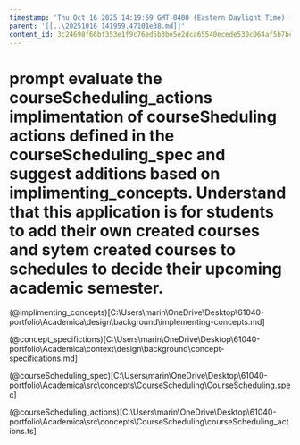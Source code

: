 ```yaml
---
timestamp: 'Thu Oct 16 2025 14:19:59 GMT-0400 (Eastern Daylight Time)'
parent: '[[..\20251016_141959.47101e38.md]]'
content_id: 3c24698f66bf353e1f9c76ed5b3be5e2dca65540ecede530c064af5b7bc22de5
---
```


# prompt evaluate the courseScheduling\_actions implimentation of courseSheduling actions defined in the courseScheduling\_spec and suggest additions based on implimenting\_concepts. Understand that this application is for students to add their own created courses and sytem created courses to schedules to decide their upcoming academic semester.

(@implimenting\_concepts)\[C:\Users\marin\OneDrive\Desktop\61040-portfolio\Academica\design\background\implementing-concepts.md]

(@concept\_specifictions)\[C:\Users\marin\OneDrive\Desktop\61040-portfolio\Academica\context\design\background\concept-specifications.md]

(@courseScheduling\_spec)\[C:\Users\marin\OneDrive\Desktop\61040-portfolio\Academica\src\concepts\CourseScheduling\CourseScheduling.spec]

(@courseScheduling\_actions)\[C:\Users\marin\OneDrive\Desktop\61040-portfolio\Academica\src\concepts\CourseScheduling\courseScheduling\_actions.ts]
